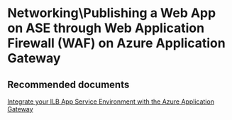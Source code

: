 <properties
	pageTitle="Networking\Publishing a Web App on ASE through Web Application Firewall (WAF) on Azure Application Gateway"
	description="Networking\Publishing a Web App on ASE through Web Application Firewall (WAF) on Azure Application Gateway"
	service="microsoft.ase"
	resource="ase"
	authors="shrahman"
	displayOrder=""
	selfHelpType="generic"
	supportTopicIds="32608431"
	resourceTags=""
	productPesIds="16533"
	cloudEnvironments="public"
	articleId="8dbb0fdf-8e0e-489c-bc3d-14501ca04bc1"
/>

# Networking\Publishing a Web App on ASE through Web Application Firewall (WAF) on Azure Application Gateway

## **Recommended documents**
[Integrate your ILB App Service Environment with the Azure Application Gateway](https://docs.microsoft.com/azure/app-service/environment/integrate-with-application-gateway)